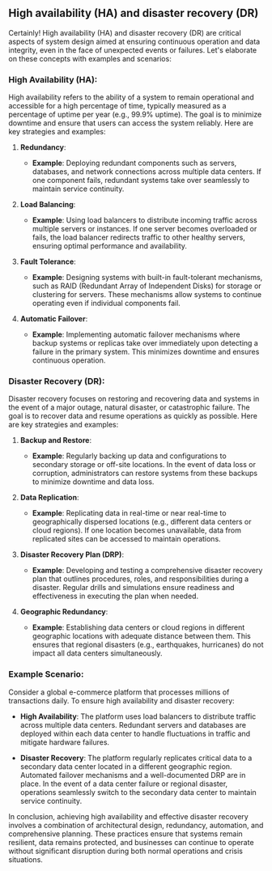 ## High availability (HA) and disaster recovery (DR)

Certainly! High availability (HA) and disaster recovery (DR) are critical aspects of system design aimed at ensuring continuous operation and data integrity, even in the face of unexpected events or failures. Let's elaborate on these concepts with examples and scenarios:

### High Availability (HA):

High availability refers to the ability of a system to remain operational and accessible for a high percentage of time, typically measured as a percentage of uptime per year (e.g., 99.9% uptime). The goal is to minimize downtime and ensure that users can access the system reliably. Here are key strategies and examples:

1. **Redundancy**:
   - **Example**: Deploying redundant components such as servers, databases, and network connections across multiple data centers. If one component fails, redundant systems take over seamlessly to maintain service continuity.
  
2. **Load Balancing**:
   - **Example**: Using load balancers to distribute incoming traffic across multiple servers or instances. If one server becomes overloaded or fails, the load balancer redirects traffic to other healthy servers, ensuring optimal performance and availability.
  
3. **Fault Tolerance**:
   - **Example**: Designing systems with built-in fault-tolerant mechanisms, such as RAID (Redundant Array of Independent Disks) for storage or clustering for servers. These mechanisms allow systems to continue operating even if individual components fail.

4. **Automatic Failover**:
   - **Example**: Implementing automatic failover mechanisms where backup systems or replicas take over immediately upon detecting a failure in the primary system. This minimizes downtime and ensures continuous operation.

### Disaster Recovery (DR):

Disaster recovery focuses on restoring and recovering data and systems in the event of a major outage, natural disaster, or catastrophic failure. The goal is to recover data and resume operations as quickly as possible. Here are key strategies and examples:

1. **Backup and Restore**:
   - **Example**: Regularly backing up data and configurations to secondary storage or off-site locations. In the event of data loss or corruption, administrators can restore systems from these backups to minimize downtime and data loss.
  
2. **Data Replication**:
   - **Example**: Replicating data in real-time or near real-time to geographically dispersed locations (e.g., different data centers or cloud regions). If one location becomes unavailable, data from replicated sites can be accessed to maintain operations.
  
3. **Disaster Recovery Plan (DRP)**:
   - **Example**: Developing and testing a comprehensive disaster recovery plan that outlines procedures, roles, and responsibilities during a disaster. Regular drills and simulations ensure readiness and effectiveness in executing the plan when needed.
  
4. **Geographic Redundancy**:
   - **Example**: Establishing data centers or cloud regions in different geographic locations with adequate distance between them. This ensures that regional disasters (e.g., earthquakes, hurricanes) do not impact all data centers simultaneously.

### Example Scenario:

Consider a global e-commerce platform that processes millions of transactions daily. To ensure high availability and disaster recovery:

- **High Availability**: The platform uses load balancers to distribute traffic across multiple data centers. Redundant servers and databases are deployed within each data center to handle fluctuations in traffic and mitigate hardware failures.
  
- **Disaster Recovery**: The platform regularly replicates critical data to a secondary data center located in a different geographic region. Automated failover mechanisms and a well-documented DRP are in place. In the event of a data center failure or regional disaster, operations seamlessly switch to the secondary data center to maintain service continuity.

In conclusion, achieving high availability and effective disaster recovery involves a combination of architectural design, redundancy, automation, and comprehensive planning. These practices ensure that systems remain resilient, data remains protected, and businesses can continue to operate without significant disruption during both normal operations and crisis situations.
